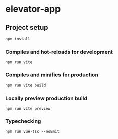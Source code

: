 # elevator-app

## Project setup

```
npm install
```

### Compiles and hot-reloads for development

```
npm run vite
```

### Compiles and minifies for production

```
npm run vite build
```

### Locally preview production build

```
npm run vite preview
```

### Typechecking

```
npm run vue-tsc --noEmit
```

